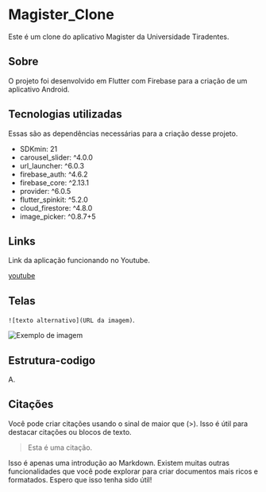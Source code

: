 # Magister_Clone

Este é um clone do aplicativo Magister da Universidade Tiradentes.

## Sobre

O projeto foi desenvolvido em Flutter com Firebase para a criação de um aplicativo Android.

## Tecnologias utilizadas 

Essas são as dependências necessárias para a criação desse projeto.

* SDKmin: 21
* carousel_slider: ^4.0.0
* url_launcher: ^6.0.3
* firebase_auth: ^4.6.2
* firebase_core: ^2.13.1
* provider: ^6.0.5
* flutter_spinkit: ^5.2.0
* cloud_firestore: ^4.8.0
* image_picker: ^0.8.7+5

## Links

Link da aplicação funcionando no Youtube.

[youtube](https://www.youtube.com/watch?v=Jt8U377QguE&ab_channel=MrJeypow)

## Telas

`![texto alternativo](URL da imagem)`.

![Exemplo de imagem](https://www.example.com/imagem.jpg)



## Estrutura-codigo

A.



## Citações

Você pode criar citações usando o sinal de maior que (>). Isso é útil para destacar citações ou blocos de texto.

> Esta é uma citação.

Isso é apenas uma introdução ao Markdown. Existem muitas outras funcionalidades que você pode explorar para criar documentos mais ricos e formatados. Espero que isso tenha sido útil!

